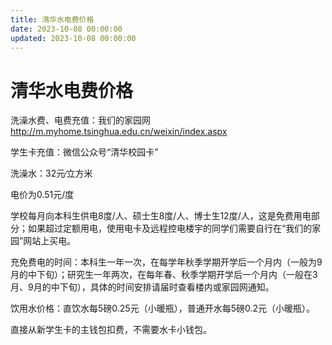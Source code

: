 ```yaml
---
title: 清华水电费价格
date: 2023-10-08 00:00:00
updated: 2023-10-08 00:00:00
---
```


# 清华水电费价格

洗澡水费、电费充值：我们的家园网 http://m.myhome.tsinghua.edu.cn/weixin/index.aspx

学生卡充值：微信公众号“清华校园卡”

洗澡水：32元∕立方米

电价为0.51元/度

学校每月向本科生供电8度/人、硕士生8度/人、博士生12度/人，这是免费用电部分；如果超过定额用电，使用电卡及远程控电楼宇的同学们需要自行在“我们的家园”网站上买电。

充免费电的时间：本科生一年一次，在每学年秋季学期开学后一个月内（一般为9月的中下旬）；研究生一年两次，在每年春、秋季学期开学后一个月内（一般在3月、9月的中下旬），具体的时间安排请届时查看楼内或家园网通知。

饮用水价格：直饮水每5磅0.25元（小暖瓶），普通开水每5磅0.2元（小暖瓶）。

直接从新学生卡的主钱包扣费，不需要水卡小钱包。

